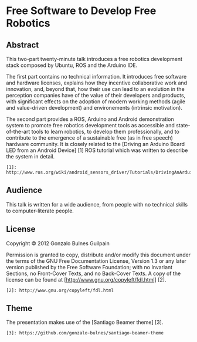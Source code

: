Free Software to Develop Free Robotics
======================================

## Abstract

This two-part twenty-minute talk introduces a free robotics development stack composed by Ubuntu, ROS and the Arduino IDE.

The first part contains no technical information. It introduces free software and hardware licenses, explains how they incentive collaborative work and innovation, and, beyond that, how their use can lead to an evolution in the perception companies have of the value of their developers and products, with significant effects on the adoption of modern working methods (agile and value-driven development) and environements (intrinsic motivation).

The second part provides a ROS, Arduino and Android demonstration system to promote free robotics development tools as accessible and state-of-the-art tools to learn robotics, to develop them professionally, and to contribute to the emergence of a sustainable free (as in free speech) hardware community.
It is closely related to the [Driving an Arduino Board LED from an Android Device] [1] ROS tutorial which was written to describe the system in detail.

    [1]: http://www.ros.org/wiki/android_sensors_driver/Tutorials/DrivingAnArduinoBoardFromAnAndroidDevice

## Audience

This talk is written for a wide audience, from people with no technical skills to computer-literate people.

## License

Copyright &copy; 2012 Gonzalo Bulnes Guilpain

Permission is granted to copy, distribute and/or modify this document under the terms
of the GNU Free Documentation License, Version 1.3 or any later version published by
the Free Software Foundation; with no Invariant Sections, no Front-Cover Texts, and
no Back-Cover Texts. A copy of the license can be found at
[http://www.gnu.org/copyleft/fdl.html] [2].

    [2]: http://www.gnu.org/copyleft/fdl.html

## Theme

The presentation makes use of the [Santiago Beamer theme] [3].

    [3]: https://github.com/gonzalo-bulnes/santiago-beamer-theme
